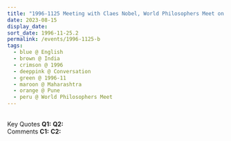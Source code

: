 ```yaml
---
title: "1996-1125 Meeting with Claes Nobel, World Philosophers Meet on the 700th Birthday of Śhrī Gyāneśhwara, M.I.T. College, Pune, Maharashtra, India"
date: 2023-08-15
display_date: 
sort_date: 1996-11-25.2
permalink: /events/1996-1125-b
tags:
  - blue @ English
  - brown @ India
  - crimson @ 1996
  - deeppink @ Conversation
  - green @ 1996-11
  - maroon @ Maharashtra
  - orange @ Pune
  - peru @ World Philosophers Meet
---
```


<br>

<wave-list>
  <list-title color="DarkSeaGreen" width="55">Key Quotes</list-title>
  <list-item color="BlanchedAlmond" width="280"><b>Q1:</b> <i></i></list-item>
  <list-item color="Lavender" width="280"><b>Q2:</b> <i></i></list-item>
</wave-list>

<br>

<wave-list>
  <list-title color="DarkSeaGreen" width="55">Comments</list-title>
  <list-item color="BlanchedAlmond" width="280"><b>C1:</b> <i></i></list-item>
  <list-item color="Lavender" width="280"><b>C2:</b> <i></i></list-item>
</wave-list>